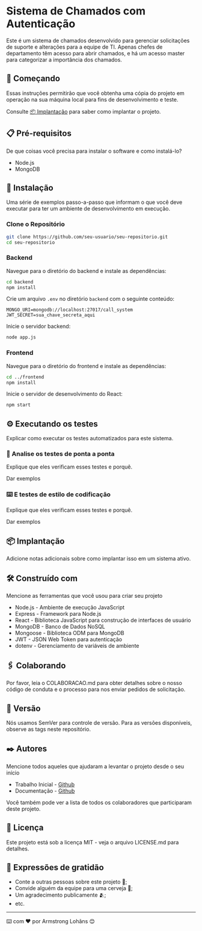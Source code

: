
# Sistema de Chamados com Autenticação

Este é um sistema de chamados desenvolvido para gerenciar solicitações de suporte e alterações para a equipe de TI. Apenas chefes de departamento têm acesso para abrir chamados, e há um acesso master para categorizar a importância dos chamados.

## 🚀 Começando

Essas instruções permitirão que você obtenha uma cópia do projeto em operação na sua máquina local para fins de desenvolvimento e teste.

Consulte [📦 Implantação](#📦-implantação) para saber como implantar o projeto.

## 📋 Pré-requisitos

De que coisas você precisa para instalar o software e como instalá-lo?

- Node.js
- MongoDB

## 🔧 Instalação

Uma série de exemplos passo-a-passo que informam o que você deve executar para ter um ambiente de desenvolvimento em execução.

### Clone o Repositório

```bash
git clone https://github.com/seu-usuario/seu-repositorio.git
cd seu-repositorio
```

### Backend

Navegue para o diretório do backend e instale as dependências:

```bash
cd backend
npm install
```

Crie um arquivo `.env` no diretório `backend` com o seguinte conteúdo:

```env
MONGO_URI=mongodb://localhost:27017/call_system
JWT_SECRET=sua_chave_secreta_aqui
```

Inicie o servidor backend:

```bash
node app.js
```

### Frontend

Navegue para o diretório do frontend e instale as dependências:

```bash
cd ../frontend
npm install
```

Inicie o servidor de desenvolvimento do React:

```bash
npm start
```

## ⚙️ Executando os testes

Explicar como executar os testes automatizados para este sistema.

### 🔩 Analise os testes de ponta a ponta

Explique que eles verificam esses testes e porquê.

Dar exemplos

### ⌨️ E testes de estilo de codificação

Explique que eles verificam esses testes e porquê.

Dar exemplos

## 📦 Implantação

Adicione notas adicionais sobre como implantar isso em um sistema ativo.

## 🛠️ Construído com

Mencione as ferramentas que você usou para criar seu projeto

- Node.js - Ambiente de execução JavaScript
- Express - Framework para Node.js
- React - Biblioteca JavaScript para construção de interfaces de usuário
- MongoDB - Banco de Dados NoSQL
- Mongoose - Biblioteca ODM para MongoDB
- JWT - JSON Web Token para autenticação
- dotenv - Gerenciamento de variáveis de ambiente

## 🖇️ Colaborando

Por favor, leia o COLABORACAO.md para obter detalhes sobre o nosso código de conduta e o processo para nos enviar pedidos de solicitação.

## 📌 Versão

Nós usamos SemVer para controle de versão. Para as versões disponíveis, observe as tags neste repositório.

## ✒️ Autores

Mencione todos aqueles que ajudaram a levantar o projeto desde o seu início

- Trabalho Inicial - [Github](https://github.com/Lucasjpl1)
- Documentação - [Github](https://github.com/Lucasjpl1)

Você também pode ver a lista de todos os colaboradores que participaram deste projeto.

## 📄 Licença

Este projeto está sob a licença MIT - veja o arquivo LICENSE.md para detalhes.

## 🎁 Expressões de gratidão

- Conte a outras pessoas sobre este projeto 📢;
- Convide alguém da equipe para uma cerveja 🍺;
- Um agradecimento publicamente 🫂;
- etc.

---

⌨️ com ❤️ por Armstrong Lohãns 😊
